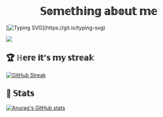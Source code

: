 <h1 align="center">𝕊𝕠𝕞𝕖𝕥𝕙𝕚𝕟𝕘 𝕒𝕓𝕠𝕦𝕥 𝕞𝕖 </h1>  

[![Typing SVG](https://readme-typing-svg.demolab.com/?font=Fira+Code&size=25&duration=5000&pause=500&width=600&height=100&lines=Hi+there,+I'am+Roman!+19+years+old.;Computer+science+student.;Hope+I'll+become+backend+developer!)](https://git.io/typing-svg)  

![](https://komarev.com/ghpvc/?username=dcct0r&color=red)   
## 🏆 ℍ𝕖𝕣𝕖 𝕚𝕥'𝕤 𝕞𝕪 𝕤𝕥𝕣𝕖𝕒𝕜
[![GitHub Streak](https://github-readme-streak-stats.herokuapp.com/?user=dcct0r)](https://git.io/streak-stats)

## 🦀 𝕊𝕥𝕒𝕥𝕤
[![Anurag's GitHub stats](https://github-readme-stats.vercel.app/api?username=dcct0r)](https://github.com/anuraghazra/github-readme-stats)
